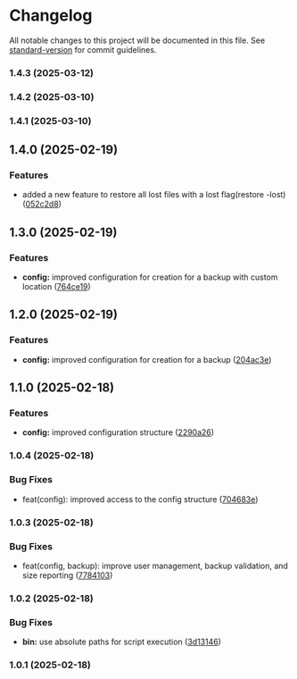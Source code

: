 # Changelog

All notable changes to this project will be documented in this file. See [standard-version](https://github.com/conventional-changelog/standard-version) for commit guidelines.

### 1.4.3 (2025-03-12)

### 1.4.2 (2025-03-10)

### 1.4.1 (2025-03-10)

## 1.4.0 (2025-02-19)


### Features

* added a new feature to restore all lost files with a lost flag(restore -lost) ([052c2d8](https://github.com/AbelShikanda/BakTrack/commit/052c2d8a14fcab64f262bda9f4df743914c757ee))

## 1.3.0 (2025-02-19)


### Features

* **config:** improved configuration for creation for a backup with custom location ([764ce19](https://github.com/AbelShikanda/BakTrack/commit/764ce198787481f5b47d99ef55af9273368d29f2))

## 1.2.0 (2025-02-19)


### Features

* **config:** improved configuration for creation for a backup ([204ac3e](https://github.com/AbelShikanda/BakTrack/commit/204ac3e644a9e821e2c562f282c876ce16bb8702))

## 1.1.0 (2025-02-18)


### Features

* **config:** improved configuration structure ([2290a26](https://github.com/AbelShikanda/BakTrack/commit/2290a262d1e9df207d22f1bd22482c2c003136c7))

### 1.0.4 (2025-02-18)


### Bug Fixes

* feat(config): improved access to the config structure ([704683e](https://github.com/AbelShikanda/BakTrack/commit/704683e9e9f4d5e7a731a4d7d2d0e7d09f49b6fb))

### 1.0.3 (2025-02-18)


### Bug Fixes

* feat(config, backup): improve user management, backup validation, and size reporting ([7784103](https://github.com/AbelShikanda/BakTrack/commit/77841032a9ac4484bd06e473b650d249e5518976))

### 1.0.2 (2025-02-18)


### Bug Fixes

* **bin:** use absolute paths for script execution ([3d13146](https://github.com/AbelShikanda/BakTrack/commit/3d13146a10d66fdf831f62afae17eaa6f0fdcac2))

### 1.0.1 (2025-02-18)
